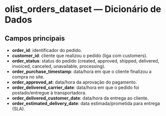 # olist_orders_dataset — Dicionário de Dados

## Campos principais
- **order_id**: identificador do pedido.
- **customer_id**: cliente que realizou o pedido (liga com customers).
- **order_status**: status do pedido (created, approved, shipped, delivered, invoiced, canceled, unavailable, processing).
- **order_purchase_timestamp**: data/hora em que o cliente finalizou a compra no site.
- **order_approved_at**: data/hora da aprovação do pagamento.
- **order_delivered_carrier_date**: data/hora em que o pedido foi postado/entregue à transportadora.
- **order_delivered_customer_date**: data/hora da entrega ao cliente.
- **order_estimated_delivery_date**: data estimada/prometida para entrega (SLA).
